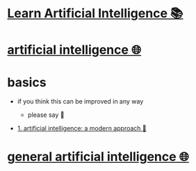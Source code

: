 # [Learn Artificial Intelligence 📚](https://my.mindnode.com/wzysPxEVDVNYXebyN8Sp9qAg4mQ56btHbicx99ac)

# [artificial intelligence 🌐](http://www.wikiwand.com/en/Artificial_intelligence)


# basics

- if you think this can be improved in any way  
	- please say 💙


- [1. artificial intelligence: a modern approach 📕](https://www.goodreads.com/book/show/27543.Artificial_Intelligence)


# [general artificial intelligence 🌐](http://www.wikiwand.com/en/Artificial_general_intelligence)

